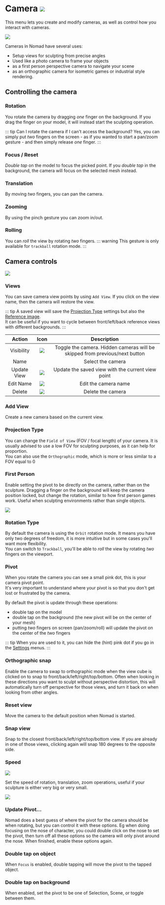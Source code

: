 # Camera ![](./icons/camera.png#icon#left) 

This menu lets you create and modify cameras, as well as control how you interact with cameras.

![](./images/camera_overview2.png)

Cameras in Nomad have several uses:

* Setup views for sculpting from precise angles
* Used like a photo camera to frame your objects
* as a first person perspective camera to navigate your scene
* as an orthographic camera for isometric games or industrial style rendering.

## Controlling the camera

### Rotation
You rotate the camera by dragging *one* finger on the background.
If you drag the finger on your model, it will instead start the sculpting operation.

::: tip Can I rotate the camera if I can't access the background?
Yes, you can simply put *two* fingers on the screen - as if you wanted to start a pan/zoom gesture - and then simply release *one* finger.
:::

### Focus / Reset
*Double tap* on the model to focus the picked point.
If you *double tap* in the background, the camera will focus on the selected mesh instead.


### Translation
By moving *two* fingers, you can pan the camera.


### Zooming
By using the pinch gesture you can zoom in/out.


### Rolling
You can *roll* the view by rotating *two* fingers.
::: warning
This gesture is only available for `trackball` rotation mode.
:::

## Camera controls

![](./images/camera_list.png)

### Views
You can save camera view points by using `Add View`.
If you click on the view name, then the camera will restore the view.


::: tip
A saved view will save the [Projection Type](#projection-type) settings but also the [Reference image](background.md).  
It can be useful if you want to cycle between front/left/back reference views with different backgrounds.
:::

| Action      | Icon                             | Description  |
| :---:       | :---:                            | :---:        |
| Visibility | ![](./icons/eye_open.png#icon) | Toggle the camera. Hidden cameras will be skipped from previous/next button |
| Name | ![]() | Select the camera |
| Update View | ![](./icons/update_view.png#icon) | Update the saved view with the current view point |
| Edit Name | ![](./icons/pencil.png#icon) | Edit the camera name |
| Delete | ![](./icons/trash.png#icon) | Delete the camera |

### Add View
Create a new camera based on the current view.


### Projection Type
You can change the `Field of View` (FOV / focal length) of your camera.
It is usually advised to use a low FOV for sculpting purposes, as it can help for proportion.  
You can also use the `Orthographic` mode, which is more or less similar to a FOV equal to 0

### First Person
Enable setting the pivot to be directly on the camera, rather than on the sculpture. Dragging a finger on the background will keep the camera position locked, but change the rotation, similar to how first person games work. Useful when sculpting environments rather than single objects.

![](./images/camera_rotation_ortho_view.png)

### Rotation Type
By default the camera is using the `Orbit` rotation mode.
It means you have only two degrees of freedom, it is more intuitive but in some cases you'll want more flexibility.  
You can switch to `Trackball`, you'll be able to *roll* the view by rotating *two* fingers on the viewport.


### Pivot
When you rotate the camera you can see a small pink dot, this is your camera pivot point.  
It's very important to understand where your pivot is so that you don't get lost or frustrated by the camera.

By default the pivot is update through these operations:
- double tap on the model
- double tap on the background (the new pivot will be on the center of your mesh)
- putting *two* fingers on screen (pan/zoom/roll) will update the pivot on the center of the *two* fingers

::: tip
When you are used to it, you can hide the (hint) pink dot if you go in the [Settings](settings.md) menus.
:::

### Orthographic snap
Enable the camera to swap to orthographic mode when the view cube is clicked on to snap to front/back/left/right/top/bottom. Often when looking in these directions you want to sculpt without perspective distortion, this will automatically turn off perspective for those views, and turn it back on when looking from other angles.

### Reset view
Move the camera to the default position when Nomad is started.

### Snap view
Snap to the closest front/back/left/right/top/bottom view. If you are already in one of those views, clicking again will snap 180 degrees to the opposite side.


### Speed
![](./images/camera_speed.png)

Set the speed of rotation, translation, zoom operations, useful if your sculpture is either very big or very small.

![](./images/camera_pivot.png)

### Update Pivot...
Nomad does a best guess of where the pivot for the camera should be when rotating, but you can control it with these options. Eg when doing focusing on the nose of character, you could double click on the nose to set the pivot, then turn off all these options so the camera will only pivot around the nose. When finished, enable these options again.

### Double tap on object
When `Focus` is enabled, double tapping will move the pivot to the tapped object.

### Double tap on background
When enabled, set the pivot to be one of Selection, Scene, or toggle between them.
